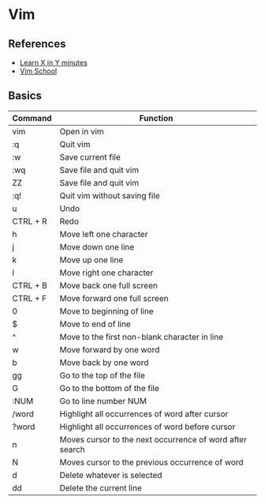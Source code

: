 # Vim

## References

- [Learn X in Y minutes](https://learnxinyminutes.com/docs/vim/)
- [Vim School](https://vimschool.netlify.app/introduction/vimtutor/)

## Basics

| Command | Function |
| --- | --- |
| vim <filename> | Open <filename> in vim |
| :q | Quit vim |
| :w | Save current file |
| :wq | Save file and quit vim |
| ZZ | Save file and quit vim |
| :q! | Quit vim without saving file |
| u | Undo |
| CTRL + R | Redo |
| h | Move left one character |
| j | Move down one line |
| k | Move up one line |
| l | Move right one character |
| CTRL + B | Move back one full screen |
| CTRL + F | Move forward one full screen |
| 0 | Move to beginning of line |
| $ | Move to end of line |
| ^ | Move to the first non-blank character in line |
| w | Move forward by one word |
| b | Move back by one word |
| gg | Go to the top of the file |
| G | Go to the bottom of the file |
| :NUM | Go to line number NUM |
| /word | Highlight all occurrences of word after cursor |
| ?word | Highlight all occurrences of word before cursor | 
| n | Moves cursor to the next occurrence of word after search |
| N | Moves cursor to the previous occurrence of word |
| d | Delete whatever is selected |
| dd | Delete the current line |

